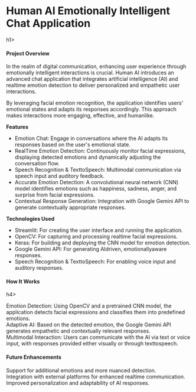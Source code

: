 <h1>Human AI  Emotionally Intelligent Chat Application </h1>h1>

 <h4>Project Overview</h4>
<p>In the realm of digital communication, enhancing user experience through emotionally intelligent interactions is crucial. Human AI introduces an advanced chat application that integrates artificial intelligence (AI) and realtime emotion detection to deliver personalized and empathetic user interactions.
</p>
<p>By leveraging facial emotion recognition, the application identifies users' emotional states and adapts its responses accordingly. This approach makes interactions more engaging, effective, and humanlike.
</p>
 <b>Features</b>
 <ul>
   <li>Emotion Chat: Engage in conversations where the AI adapts its responses based on the user's emotional state.</li>
   <li>RealTime Emotion Detection: Continuously monitor facial expressions, displaying detected emotions and dynamically adjusting the conversation flow.</li>
   <li>Speech Recognition & TexttoSpeech: Multimodal communication via speech input and auditory feedback.</li>
   <li> Accurate Emotion Detection: A convolutional neural network (CNN) model identifies emotions such as happiness, sadness, anger, and surprise from facial expressions.</li>
   <li> Contextual Response Generation: Integration with Google Gemini API to generate contextually appropriate responses.
</li>
 </ul>
 

 


<b>Technologies Used</b>
<ul>
<li> Streamlit: For creating the user interface and running the application.</li>
 <li>OpenCV: For capturing and processing realtime facial expressions.</li>
 <li>Keras: For building and deploying the CNN model for emotion detection.</li>
 <li>Google Gemini API: For generating AIdriven, emotionallyaware responses.</li>
 <li>Speech Recognition & TexttoSpeech: For enabling voice input and auditory responses.</li>
</ul>

 <h4>How It Works</h4>h4>
 <p></p>Emotion Detection: Using OpenCV and a pretrained CNN model, the application detects facial expressions and classifies them into predefined emotions.<br>
 Adaptive AI: Based on the detected emotion, the Google Gemini API generates empathetic and contextually relevant responses.<br>
 Multimodal Interaction: Users can communicate with the AI via text or voice input, with responses provided either visually or through texttospeech.</p>

 <h4>Future Enhancements</h4>
 <p>Support for additional emotions and more nuanced detection.<br>
 Integration with external platforms for enhanced realtime communication.<br>
 Improved personalization and adaptability of AI responses.</p>


